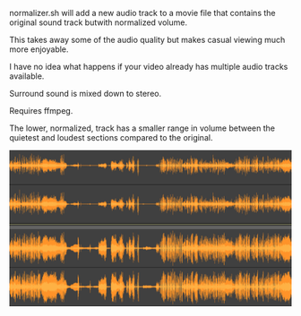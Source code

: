 normalizer.sh will add a new audio track to a movie file that contains the original sound track butwith normalized volume.

This takes away some of the audio quality but makes casual viewing much more enjoyable.

I have no idea what happens if your video already has multiple audio tracks available.

Surround sound is mixed down to stereo.

Requires ffmpeg.

The lower, normalized, track has a smaller range in volume between the quietest and loudest sections compared to the original.

![example](example.png)
